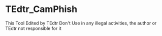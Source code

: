 # TEdtr_CamPhish
This Tool Edited by TEdtr 
Don't Use in any illegal activities, the author or TEdtr not responsible for it



